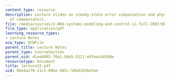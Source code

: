```yaml
---
content_type: resource
description: Lecture slides on steady-state error compensation and physical realization
  of compensators.
file: /media/courses/2-004-systems-modeling-and-control-ii-fall-2007/06e4a27621c108bed85c50bd2636e3ae_lecture22.pdf
file_type: application/pdf
learning_resource_types:
- Lecture Notes
ocw_type: OCWFile
parent_title: Lecture Notes
parent_type: CourseSection
parent_uid: d1eeb003-70a1-b8e5-5211-e97eacb45b0e
resourcetype: Document
title: lecture22.pdf
uid: 06e4a276-21c1-08be-d85c-50bd2636e3ae
---
```

